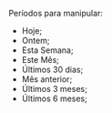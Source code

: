 ﻿Períodos para manipular:

- Hoje;
- Ontem;
- Esta Semana;
- Este Mês;
- Últimos 30 dias;
- Mês anterior;
- Últimos 3 meses;
- Últimos 6 meses;
